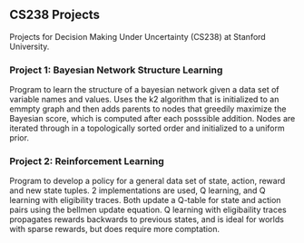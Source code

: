 ## CS238 Projects

Projects for Decision Making Under Uncertainty (CS238) at Stanford University. 

### Project 1: Bayesian Network Structure Learning
Program to learn the structure of a bayesian network given a data set of variable names and values. Uses the k2 algorithm that is initialized to an emmpty graph and then adds parents to nodes that greedily maximize the Bayesian score, which is computed after each posssible addition. Nodes are iterated through in a topologically sorted order and initialized to a uniform prior. 

### Project 2: Reinforcement Learning
Program to develop a policy for a general data set of state, action, reward and new state tuples. 2 implementations are used, Q learning, and Q learning with eligibility traces. Both update a Q-table for state and action pairs using the bellmen update equation. Q learning with eligibaility traces propagates rewards backwards to previous states, and is ideal for worlds with sparse rewards, but does require more comptation. 
